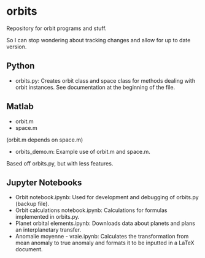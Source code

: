 # orbits
Repository for orbit programs and stuff.

So I can stop wondering about tracking changes and allow for up to date version.

## Python
- orbits.py: Creates orbit class and space class for methods dealing with orbit instances. See documentation at the beginning of the file.

## Matlab
- orbit.m
- space.m

(orbit.m depends on space.m)

- orbits_demo.m: Example use of orbit.m and space.m.

Based off orbits.py, but with less features.

## Jupyter Notebooks
- Orbit notebook.ipynb: Used for development and debugging of orbits.py (backup file).
- Orbit calculations notebook.ipynb: Calculations for formulas implemented in orbits.py.
- Planet orbital elements.ipynb: Downloads data about planets and plans an interplanetary transfer.
- Anomalie moyenne - vraie.ipynb: Calculates the transformation from mean anomaly to true anomaly and formats it to be inputted in a LaTeX document.
